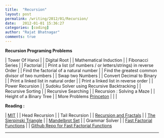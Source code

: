 ```yaml
---
title:  "Recursion"
layout: post
permalink: /writing/2012/01/Recursion/
date:   2012-01-01 15:36:27
categories: [coding]
author: "Rajat Bhatnagar"
comments: true
---
```


**Recursion Programing Problems**

| Tower Of Hanoi                                                   |
| Digital Root                                                     |
| Mathematical Induction                                           |
| Fibonacci Series                                                 |
| Factorial                                                        |
| Print a list (of numbers / or letters/strings) in reverse Order  |
| Find the factorial of a natural number                           |
| Find the greatest common divisor of two numbers                  |
| Swap two Numbers                                                 |
| Convert Decimal to Binary                                        |
| Print a linked list in natural order                             |
| Print a linked list in reverse order                             |
| Power Recursion                                                  |
| Sudoku Solver using Recursive Backtracking                       |
| Recursive Sorting                                                |
| Recursive Searching                                              |
| Recursion : Solving a Maze                                       |
| Height of a Binary Tree                                          |
| More Problems [Princeton](https://introcs.cs.princeton.edu/java/23recursion/)   |
| |

**Reading :**

| [MIT](https://web.mit.edu/6.005/www/fa15/classes/10-recursion/)                                                      |
| Head Recursion                                                                                                       |
| Tail Recursion                                                                                                       |
| [Recursion and Fractals](https://www2.cs.duke.edu/courses/fall01/cps001/labs/lab7.html)                              |
| [The Sierpinski Triangle](http://www.bowdoin.edu/~ltoma/teaching/cs107/spring06/sierpinski.html)                     |
| [Mandelbrot Set](https://web.stanford.edu/class/archive/cs/cs106b/cs106b.1178//yeah/fractals/yeah_fractals.pdf)      |
| Grammar Solver                                                                                                       |
| [Fast Factorial Functions](http://www.luschny.de/math/factorial/FastFactorialFunctions.htm)                          |
| [Github Repo for Fast Factorial Functions](https://github.com/PeterLuschny/Fast-Factorial-Functions/tree/master/JavaFactorial/src/de/luschny/math/factorial)

----------


